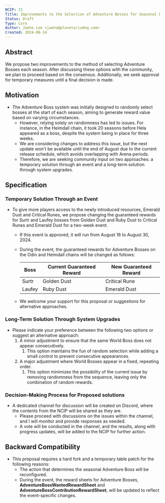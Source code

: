 ```yaml
---
NCIP: 21
Title: Improvements to the Selection of Adventure Bosses for Seasonal Bosses
Status: Draft
Type: Core
Author: Jaeho Lee <jaeho@planetariumhq.com>
Created: 2024-08-14
---
```





## **Abstract**

We propose two improvements to the method of selecting Adventure Bosses each season. After discussing these options with the community, we plan to proceed based on the consensus. Additionally, we seek approval for temporary measures until a final decision is made.

## **Motivation**

- The Adventure Boss system was initially designed to randomly select bosses at the start of each season, aiming to generate reward value based on varying circumstances.
    - However, relying solely on randomness has led to issues. For instance, in the Heimdall chain, it took 20 seasons before Hela appeared as a boss, despite the system being in place for three weeks.
    - We are considering changes to address this issue, but the next update won't be available until the end of August due to the current release schedule, which avoids overlapping with Arena periods.
    - Therefore, we are seeking community input on two approaches: a temporary solution through an event and a long-term solution through system upgrades.

## **Specification**

### Temporary Solution Through an Event

- To give more players access to the newly introduced resources, Emerald Dust and Critical Runes, we propose changing the guaranteed rewards for Surtr and Laufey bosses from Golden Dust and Ruby Dust to Critical Runes and Emerald Dust for a two-week event.
    - If this event is approved, it will run from August 16 to August 30, 2024.
    - During the event, the guaranteed rewards for Adventure Bosses on the Odin and Heimdall chains will be changed as follows:
        
        
        | Boss | Current Guaranteed Reward | New Guaranteed Reward |
        | --- | --- | --- |
        | Surtr | Golden Dust | Critical Rune |
        | Laufey | Ruby Dust | Emerald Dust |
    - We welcome your support for this proposal or suggestions for alternative approaches.

### Long-Term Solution Through System Upgrades

- Please indicate your preference between the following two options or suggest an alternative approach:
    1. A minor adjustment to ensure that the same World Boss does not appear consecutively.
        1. This option maintains the fun of random selection while adding a small control to prevent consecutive appearances.
    2. A major adjustment where World Bosses appear in a fixed, repeating order.
        1. This option minimizes the possibility of the current issue by removing randomness from the sequence, leaving only the combination of random rewards.

### Decision-Making Process for Proposed solutions

- A dedicated channel for discussion will be created on Discord, where the contents from the NCIP will be shared as they are.
    - Please proceed with discussions on the issues within the channel, and I will monitor and provide responses as needed.
    - A vote will be conducted in the channel, and the results, along with progress updates, will be added to the NCIP for further action.

## **Backward Compatibility**

- This proposal requires a hard fork and a temporary table patch for the following reasons:
    - The action that determines the seasonal Adventure Boss will be reconfigured.
    - During the event, the reward sheets for Adventure Bosses, **AdventureBossWantedRewardSheet** and **AdventureBossContributionRewardSheet**, will be updated to reflect the event-specific changes.
